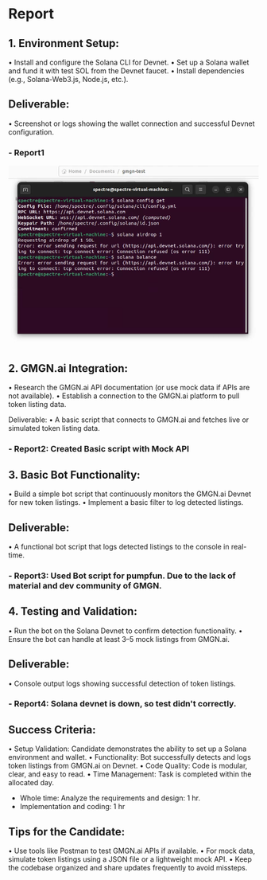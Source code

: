 # Report 

## 1. Environment Setup:
•	Install and configure the Solana CLI for Devnet.
•	Set up a Solana wallet and fund it with test SOL from the Devnet faucet.
•	Install dependencies (e.g., Solana-Web3.js, Node.js, etc.).


## Deliverable:
•	Screenshot or logs showing the wallet connection and successful Devnet configuration.

### - Report1
![Solana Config](https://github.com/spectrecoder/GMGN.ai-sniper/blob/main/img/solana-config.png?raw=true)

	
## 2. GMGN.ai Integration:
•	Research the GMGN.ai API documentation (or use mock data if APIs are not available).
•	Establish a connection to the GMGN.ai platform to pull token listing data.

Deliverable:
•	A basic script that connects to GMGN.ai and fetches live or simulated token listing data.

### - Report2: Created Basic script with Mock API
	
## 3. Basic Bot Functionality:
•	Build a simple bot script that continuously monitors the GMGN.ai Devnet for new token listings.
•	Implement a basic filter to log detected listings.

## Deliverable:
•	A functional bot script that logs detected listings to the console in real-time.

### - Report3: Used Bot script for pumpfun. Due to the lack of material and dev community of GMGN.

## 4.	Testing and Validation:
•	Run the bot on the Solana Devnet to confirm detection functionality.
•	Ensure the bot can handle at least 3–5 mock listings from GMGN.ai.

## Deliverable:
•	Console output logs showing successful detection of token listings.

### - Report4: Solana devnet is down, so test didn't correctly.

## Success Criteria:

•	Setup Validation: Candidate demonstrates the ability to set up a Solana environment and wallet.
•	Functionality: Bot successfully detects and logs token listings from GMGN.ai on Devnet. 
•	Code Quality: Code is modular, clear, and easy to read. 
•	Time Management: Task is completed within the allocated day.

- Whole time: Analyze the requirements and design: 1 hr.
- Implementation and coding: 1 hr

## Tips for the Candidate:

•	Use tools like Postman to test GMGN.ai APIs if available.
•	For mock data, simulate token listings using a JSON file or a lightweight mock API.
•	Keep the codebase organized and share updates frequently to avoid missteps.

